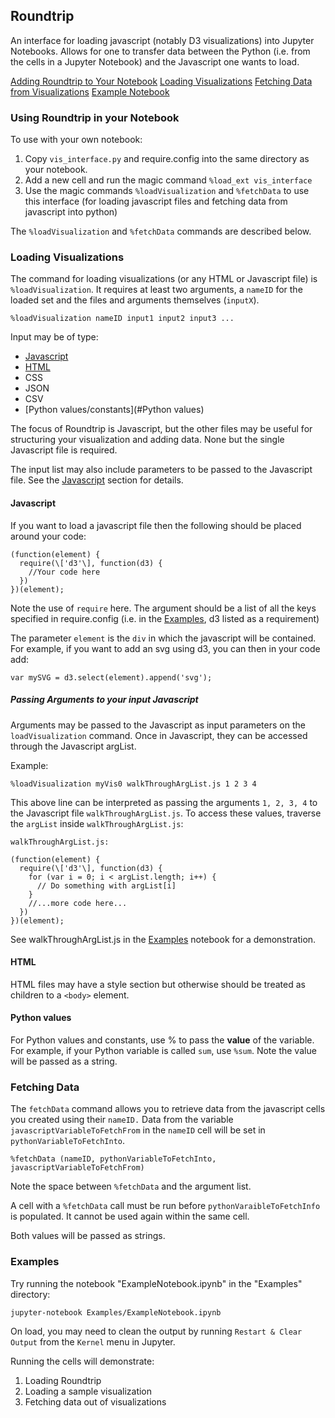 ## Roundtrip

An interface for loading javascript (notably D3 visualizations) into Jupyter
Notebooks. Allows for one to transfer data between the Python (i.e. from the
cells in a Jupyter Notebook) and the Javascript one wants to load. 

[Adding Roundtrip to Your Notebook](#Using-Roundtrip-in-your-Notebook)
[Loading Visualizations](#Loading-Visualizations)
[Fetching Data from Visualizations](#Fetching-Data)
[Example Notebook](#Examples)



### Using Roundtrip in your Notebook
 
To use with your own notebook:

1) Copy `vis_interface.py` and require.config into the same directory as your notebook.
2) Add a new cell and run the magic command `%load_ext vis_interface`
3) Use the magic commands `%loadVisualization` and `%fetchData` to use this interface (for loading javascript files and fetching data from javascript into python)


The `%loadVisualization` and `%fetchData` commands are described below.

### Loading Visualizations

The command for loading visualizations (or any HTML or Javascript file) is
`%loadVisualization`. It requires at least two arguments, a `nameID` for the
loaded set and the files and arguments themselves (`inputX`).

```
%loadVisualization nameID input1 input2 input3 ...
```

Input may be of type:

- [Javascript](#Javascript) 
- [HTML](#HTML)
- CSS
- JSON
- CSV
- [Python values/constants](#Python values)

The focus of Roundtrip is Javascript, but the other files may be useful for
structuring your visualization and adding data. None but the single Javascript
file is required.

The input list may also include parameters to be passed to the Javascript
file. See the [Javascript](#Javascript) section for details.

#### Javascript

If you want to load a javascript file then the following should be placed around your code:

```
(function(element) {
  require(\['d3'\], function(d3) {
    //Your code here
  })
})(element);
```

Note the use of `require` here. The argument should be a list of all the keys
specified in require.config (i.e. in the [Examples](#Examples), d3 listed as a
requirement)

The parameter `element` is the `div` in which the javascript will be
contained. For example, if you want to add an svg using d3, you can then in your code add:

`var mySVG = d3.select(element).append('svg');`

##### Passing Arguments to your input Javascript

Arguments may be passed to the Javascript as input parameters on the
`loadVisualization` command. Once in Javascript, they can be accessed through
the Javascript argList.  

Example:
```
%loadVisualization myVis0 walkThroughArgList.js 1 2 3 4
```

This above line can be interpreted as passing the arguments `1, 2, 3, 4` to
the Javascript file `walkThroughArgList.js`. To access these values, traverse
the `argList` inside `walkThroughArgList.js`:

```
walkThroughArgList.js:

(function(element) {
  require(\['d3'\], function(d3) {
    for (var i = 0; i < argList.length; i++) {
      // Do something with argList[i]
    }
    //...more code here...
  })
})(element);
```

See
walkThroughArgList.js in the [Examples](#Examples) notebook for a
demonstration.


#### HTML

HTML files may have a style section but otherwise should be treated as
children to a `<body>` element.

#### Python values

For Python values and constants, use % to pass the **value** of the
variable. For example, if your Python variable is called `sum`, use `%sum`.
Note the value will be passed as a string.



### Fetching Data

The `fetchData` command allows you to retrieve data from the javascript cells
you created using their `nameID.` Data from the variable
`javascriptVariableToFetchFrom` in the `nameID` cell will be set in
`pythonVariableToFetchInto`.

```
%fetchData (nameID, pythonVariableToFetchInto, javascriptVariableToFetchFrom)
```

Note the space between `%fetchData` and the argument list.

A cell with a `%fetchData` call must be run before `pythonVaraibleToFetchInfo`
is populated. It cannot be used again within the same cell.

Both values will be passed as strings.



### Examples

Try running the notebook "ExampleNotebook.ipynb" in the "Examples" directory:

```
jupyter-notebook Examples/ExampleNotebook.ipynb
```

On load, you may need to clean the output by running `Restart & Clear Output`
from the `Kernel` menu in Jupyter.

Running the cells will demonstrate:

1. Loading Roundtrip
2. Loading a sample visualization
3. Fetching data out of visualizations

